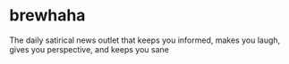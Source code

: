 # brewhaha
The daily satirical news outlet that keeps you informed, makes you laugh, gives you perspective, and keeps you sane
